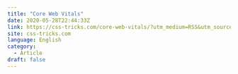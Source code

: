 ```yaml
---
title: "Core Web Vitals"
date: 2020-05-28T22:44:33Z
link: https://css-tricks.com/core-web-vitals/?utm_medium=RSS&utm_source=news.12bit.vn
site: css-tricks.com
language: English
category:
  - Article
draft: false
---
```

